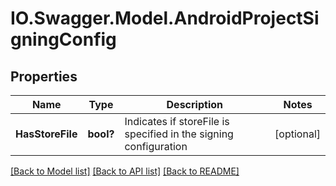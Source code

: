 # IO.Swagger.Model.AndroidProjectSigningConfig
## Properties

Name | Type | Description | Notes
------------ | ------------- | ------------- | -------------
**HasStoreFile** | **bool?** | Indicates if storeFile is specified in the signing configuration | [optional] 

[[Back to Model list]](../README.md#documentation-for-models) [[Back to API list]](../README.md#documentation-for-api-endpoints) [[Back to README]](../README.md)

